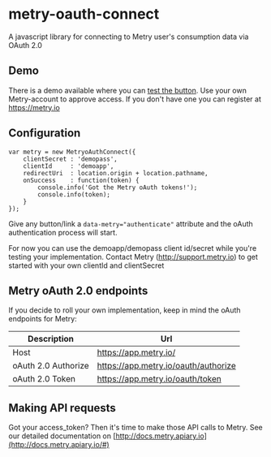# metry-oauth-connect
A javascript library for connecting to Metry user's consumption data via OAuth 2.0

## Demo
There is a demo available where you can <a href="http://metry-oauth-connect-demo.s3-website-eu-west-1.amazonaws.com/">test the button</a>. Use your own Metry-account to approve access. If you don't have one you can register at https://metry.io

## Configuration
```
var metry = new MetryoAuthConnect({
    clientSecret : 'demopass',
    clientId     : 'demoapp',
    redirectUri  : location.origin + location.pathname,
    onSuccess    : function(token) {
        console.info('Got the Metry oAuth tokens!');
        console.info(token);
    }
});
```

Give any button/link a `data-metry="authenticate"` attribute and the oAuth authentication process will start. 

For now you can use the demoapp/demopass client id/secret while you're testing your implementation.
Contact Metry (http://support.metry.io) to get started with your own clientId and clientSecret

## Metry oAuth 2.0 endpoints
If you decide to roll your own implementation, keep in mind the oAuth endpoints for Metry:

| Description   | Url           |
| ------------- | ------------- |
| Host                 | https://app.metry.io/  |
| oAuth 2.0 Authorize  | https://app.metry.io/oauth/authorize  |
| oAuth 2.0 Token      | https://app.metry.io/oauth/token  |


## Making API requests
Got your access_token? Then it's time to make those API calls to Metry. See our detailed documentation on
[http://docs.metry.apiary.io](http://docs.metry.apiary.io/#)
